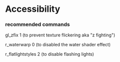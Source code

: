 # Accessibility

### recommended commands
gl_zfix 1 (to prevent texture flickering aka "z fighting")

r_waterwarp 0 (to disabled the water shader effect)

r_flatlightstyles 2 (to disable flashing lights)
